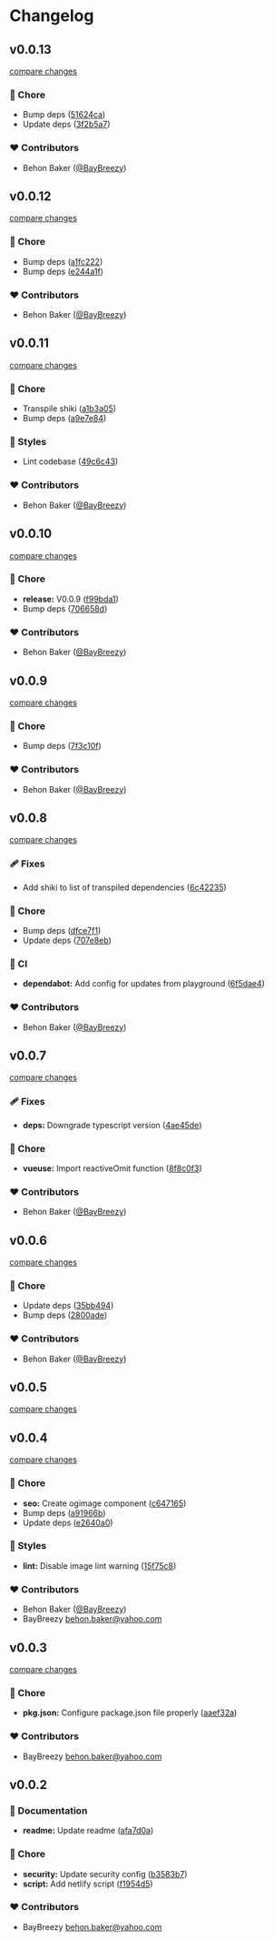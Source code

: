 # Changelog


## v0.0.13

[compare changes](https://github.com/BayBreezy/nuxt-driver.js/compare/v0.0.12...v0.0.13)

### 🏡 Chore

- Bump deps ([51624ca](https://github.com/BayBreezy/nuxt-driver.js/commit/51624ca))
- Update deps ([3f2b5a7](https://github.com/BayBreezy/nuxt-driver.js/commit/3f2b5a7))

### ❤️ Contributors

- Behon Baker ([@BayBreezy](http://github.com/BayBreezy))

## v0.0.12

[compare changes](https://github.com/BayBreezy/nuxt-driver.js/compare/v0.0.11...v0.0.12)

### 🏡 Chore

- Bump deps ([a1fc222](https://github.com/BayBreezy/nuxt-driver.js/commit/a1fc222))
- Bump deps ([e244a1f](https://github.com/BayBreezy/nuxt-driver.js/commit/e244a1f))

### ❤️ Contributors

- Behon Baker ([@BayBreezy](http://github.com/BayBreezy))

## v0.0.11

[compare changes](https://github.com/BayBreezy/nuxt-driver.js/compare/v0.0.10...v0.0.11)

### 🏡 Chore

- Transpile shiki ([a1b3a05](https://github.com/BayBreezy/nuxt-driver.js/commit/a1b3a05))
- Bump deps ([a9e7e84](https://github.com/BayBreezy/nuxt-driver.js/commit/a9e7e84))

### 🎨 Styles

- Lint codebase ([49c6c43](https://github.com/BayBreezy/nuxt-driver.js/commit/49c6c43))

### ❤️ Contributors

- Behon Baker ([@BayBreezy](http://github.com/BayBreezy))

## v0.0.10

[compare changes](https://github.com/BayBreezy/nuxt-driver.js/compare/v0.0.9...v0.0.10)

### 🏡 Chore

- **release:** V0.0.9 ([f99bda1](https://github.com/BayBreezy/nuxt-driver.js/commit/f99bda1))
- Bump deps ([706658d](https://github.com/BayBreezy/nuxt-driver.js/commit/706658d))

### ❤️ Contributors

- Behon Baker ([@BayBreezy](http://github.com/BayBreezy))

## v0.0.9

[compare changes](https://github.com/BayBreezy/nuxt-driver.js/compare/v0.0.8...v0.0.9)

### 🏡 Chore

- Bump deps ([7f3c10f](https://github.com/BayBreezy/nuxt-driver.js/commit/7f3c10f))

### ❤️ Contributors

- Behon Baker ([@BayBreezy](http://github.com/BayBreezy))

## v0.0.8

[compare changes](https://github.com/BayBreezy/nuxt-driver.js/compare/v0.0.7...v0.0.8)

### 🩹 Fixes

- Add shiki to list of transpiled dependencies ([6c42235](https://github.com/BayBreezy/nuxt-driver.js/commit/6c42235))

### 🏡 Chore

- Bump deps ([dfce7f1](https://github.com/BayBreezy/nuxt-driver.js/commit/dfce7f1))
- Update deps ([707e8eb](https://github.com/BayBreezy/nuxt-driver.js/commit/707e8eb))

### 🤖 CI

- **dependabot:** Add config for updates from playground ([6f5dae4](https://github.com/BayBreezy/nuxt-driver.js/commit/6f5dae4))

### ❤️ Contributors

- Behon Baker ([@BayBreezy](http://github.com/BayBreezy))

## v0.0.7

[compare changes](https://github.com/BayBreezy/nuxt-driver.js/compare/v0.0.6...v0.0.7)

### 🩹 Fixes

- **deps:** Downgrade typescript version ([4ae45de](https://github.com/BayBreezy/nuxt-driver.js/commit/4ae45de))

### 🏡 Chore

- **vueuse:** Import reactiveOmit function ([8f8c0f3](https://github.com/BayBreezy/nuxt-driver.js/commit/8f8c0f3))

### ❤️ Contributors

- Behon Baker ([@BayBreezy](http://github.com/BayBreezy))

## v0.0.6

[compare changes](https://github.com/BayBreezy/nuxt-driver.js/compare/v0.0.5...v0.0.6)

### 🏡 Chore

- Update deps ([35bb494](https://github.com/BayBreezy/nuxt-driver.js/commit/35bb494))
- Bump deps ([2800ade](https://github.com/BayBreezy/nuxt-driver.js/commit/2800ade))

### ❤️ Contributors

- Behon Baker ([@BayBreezy](http://github.com/BayBreezy))

## v0.0.5

[compare changes](https://github.com/BayBreezy/nuxt-driver.js/compare/v0.0.4...v0.0.5)

## v0.0.4

[compare changes](https://github.com/BayBreezy/nuxt-driver.js/compare/v0.0.3...v0.0.4)

### 🏡 Chore

- **seo:** Create ogimage component ([c647165](https://github.com/BayBreezy/nuxt-driver.js/commit/c647165))
- Bump deps ([a91966b](https://github.com/BayBreezy/nuxt-driver.js/commit/a91966b))
- Update deps ([e2640a0](https://github.com/BayBreezy/nuxt-driver.js/commit/e2640a0))

### 🎨 Styles

- **lint:** Disable image lint warning ([15f75c8](https://github.com/BayBreezy/nuxt-driver.js/commit/15f75c8))

### ❤️ Contributors

- Behon Baker ([@BayBreezy](http://github.com/BayBreezy))
- BayBreezy <behon.baker@yahoo.com>

## v0.0.3

[compare changes](https://github.com/BayBreezy/nuxt-driver.js/compare/v0.0.2...v0.0.3)

### 🏡 Chore

- **pkg.json:** Configure package.json file properly ([aaef32a](https://github.com/BayBreezy/nuxt-driver.js/commit/aaef32a))

### ❤️ Contributors

- BayBreezy <behon.baker@yahoo.com>

## v0.0.2


### 📖 Documentation

- **readme:** Update readme ([afa7d0a](https://github.com/your-org/nuxt-driver.js/commit/afa7d0a))

### 🏡 Chore

- **security:** Update security config ([b3583b7](https://github.com/your-org/nuxt-driver.js/commit/b3583b7))
- **script:** Add netlify script ([f1954d5](https://github.com/your-org/nuxt-driver.js/commit/f1954d5))

### ❤️ Contributors

- BayBreezy <behon.baker@yahoo.com>

